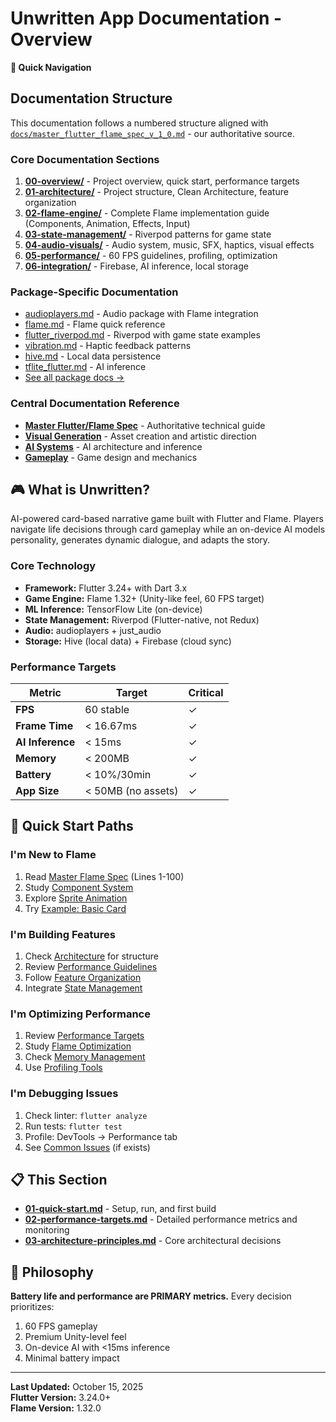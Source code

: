 # Unwritten App Documentation - Overview

**🎯 Quick Navigation**

## Documentation Structure

This documentation follows a numbered structure aligned with [`docs/master_flutter_flame_spec_v_1_0.md`](../../docs/master_flutter_flame_spec_v_1_0.md) - our authoritative source.

### Core Documentation Sections

1. **[00-overview/](.)** - Project overview, quick start, performance targets
2. **[01-architecture/](../01-architecture/)** - Project structure, Clean Architecture, feature organization
3. **[02-flame-engine/](../02-flame-engine/)** - Complete Flame implementation guide (Components, Animation, Effects, Input)
4. **[03-state-management/](../03-state-management/)** - Riverpod patterns for game state
5. **[04-audio-visuals/](../04-audio-visuals/)** - Audio system, music, SFX, haptics, visual effects
6. **[05-performance/](../05-performance/)** - 60 FPS guidelines, profiling, optimization
7. **[06-integration/](../06-integration/)** - Firebase, AI inference, local storage

### Package-Specific Documentation

- [audioplayers.md](../audioplayers.md) - Audio package with Flame integration
- [flame.md](../flame.md) - Flame quick reference
- [flutter_riverpod.md](../flutter_riverpod.md) - Riverpod with game state examples
- [vibration.md](../vibration.md) - Haptic feedback patterns
- [hive.md](../hive.md) - Local data persistence
- [tflite_flutter.md](../tflite_flutter.md) - AI inference
- [See all package docs →](../README.packages.md)

### Central Documentation Reference

- **[Master Flutter/Flame Spec](../../docs/master_flutter_flame_spec_v_1_0.md)** - Authoritative technical guide
- **[Visual Generation](../../docs/4.visual/)** - Asset creation and artistic direction
- **[AI Systems](../../docs/3.ai/)** - AI architecture and inference
- **[Gameplay](../../docs/2.gameplay/)** - Game design and mechanics

## 🎮 What is Unwritten?

AI-powered card-based narrative game built with Flutter and Flame. Players navigate life decisions through card gameplay while an on-device AI models personality, generates dynamic dialogue, and adapts the story.

### Core Technology

- **Framework:** Flutter 3.24+ with Dart 3.x
- **Game Engine:** Flame 1.32+ (Unity-like feel, 60 FPS target)
- **ML Inference:** TensorFlow Lite (on-device)
- **State Management:** Riverpod (Flutter-native, not Redux)
- **Audio:** audioplayers + just_audio
- **Storage:** Hive (local data) + Firebase (cloud sync)

### Performance Targets

| Metric | Target | Critical |
|--------|--------|----------|
| **FPS** | 60 stable | ✓ |
| **Frame Time** | < 16.67ms | ✓ |
| **AI Inference** | < 15ms | ✓ |
| **Memory** | < 200MB | ✓ |
| **Battery** | < 10%/30min | ✓ |
| **App Size** | < 50MB (no assets) | ✓ |

## 🚀 Quick Start Paths

### I'm New to Flame
1. Read [Master Flame Spec](../../docs/master_flutter_flame_spec_v_1_0.md) (Lines 1-100)
2. Study [Component System](../02-flame-engine/01-component-system.md)
3. Explore [Sprite Animation](../02-flame-engine/03-sprite-animation-system.md)
4. Try [Example: Basic Card](../CARD_INTERACTION_GUIDE.md)

### I'm Building Features
1. Check [Architecture](../01-architecture/01-project-structure.md) for structure
2. Review [Performance Guidelines](../05-performance/01-60fps-guidelines.md)
3. Follow [Feature Organization](../01-architecture/03-feature-organization.md)
4. Integrate [State Management](../03-state-management/02-game-state-providers.md)

### I'm Optimizing Performance
1. Review [Performance Targets](./02-performance-targets.md)
2. Study [Flame Optimization](../02-flame-engine/09-performance-optimization.md)
3. Check [Memory Management](../05-performance/02-memory-management.md)
4. Use [Profiling Tools](../05-performance/04-profiling-tools.md)

### I'm Debugging Issues
1. Check linter: `flutter analyze`
2. Run tests: `flutter test`
3. Profile: DevTools → Performance tab
4. See [Common Issues](../TROUBLESHOOTING.md) (if exists)

## 📋 This Section

- **[01-quick-start.md](./01-quick-start.md)** - Setup, run, and first build
- **[02-performance-targets.md](./02-performance-targets.md)** - Detailed performance metrics and monitoring
- **[03-architecture-principles.md](./03-architecture-principles.md)** - Core architectural decisions

## 🎯 Philosophy

**Battery life and performance are PRIMARY metrics.** Every decision prioritizes:
1. 60 FPS gameplay
2. Premium Unity-level feel
3. On-device AI with <15ms inference
4. Minimal battery impact

---

**Last Updated:** October 15, 2025  
**Flutter Version:** 3.24.0+  
**Flame Version:** 1.32.0


